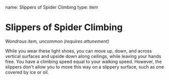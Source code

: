 name: Slippers of Spider Climbing
type: item

# Slippers of Spider Climbing 
_Wondrous item, uncommon (requires attunement)_ 

While you wear these light shoes, you can move up, down, and across vertical surfaces and upside down along ceilings, while leaving your hands free. You have a climbing speed equal to your walking speed. However, the slippers don't allow you to move this way on a slippery surface, such as one covered by ice or oil. 